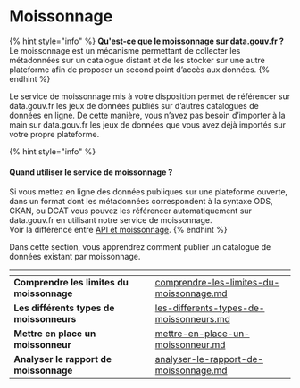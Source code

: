 # Moissonnage

{% hint style="info" %}
**Qu'est-ce que le moissonnage sur data.gouv.fr ?** \
Le moissonnage est un mécanisme permettant de collecter les métadonnées sur un catalogue distant et de les stocker sur une autre plateforme afin de proposer un second point d’accès aux données.
{% endhint %}

Le service de moissonnage mis à votre disposition permet de référencer sur data.gouv.fr les jeux de données publiés sur d’autres catalogues de données en ligne. De cette manière, vous n’avez pas besoin d’importer à la main sur data.gouv.fr les jeux de données que vous avez déjà importés sur votre propre plateforme.

{% hint style="info" %}
#### Quand utiliser le service de moissonnage ? <a href="#quand-utiliser-le-service-de-moissonnage" id="quand-utiliser-le-service-de-moissonnage"></a>

Si vous mettez en ligne des données publiques sur une plateforme ouverte, dans un format dont les métadonnées correspondent à la syntaxe ODS, CKAN, ou DCAT vous pouvez les référencer automatiquement sur data.gouv.fr en utilisant notre service de moissonnage.\
Voir la différence entre [API et moissonnage](../jeux-de-donnees/publier-un-jeu-de-donnees/).&#x20;
{% endhint %}

Dans cette section, vous apprendrez comment publier un catalogue de données existant par moissonnage.

<table data-card-size="large" data-view="cards"><thead><tr><th></th><th data-hidden></th><th data-hidden></th><th data-hidden data-card-target data-type="content-ref"></th></tr></thead><tbody><tr><td><strong>Comprendre les limites du moissonnage</strong></td><td></td><td></td><td><a href="comprendre-les-limites-du-moissonnage.md">comprendre-les-limites-du-moissonnage.md</a></td></tr><tr><td><strong>Les différents types de moissonneurs</strong></td><td></td><td></td><td><a href="les-differents-types-de-moissonneurs.md">les-differents-types-de-moissonneurs.md</a></td></tr><tr><td><strong>Mettre en place un moissonneur</strong></td><td></td><td></td><td><a href="mettre-en-place-un-moissonneur.md">mettre-en-place-un-moissonneur.md</a></td></tr><tr><td><strong>Analyser le rapport de moissonnage</strong></td><td></td><td></td><td><a href="analyser-le-rapport-de-moissonnage.md">analyser-le-rapport-de-moissonnage.md</a></td></tr></tbody></table>
